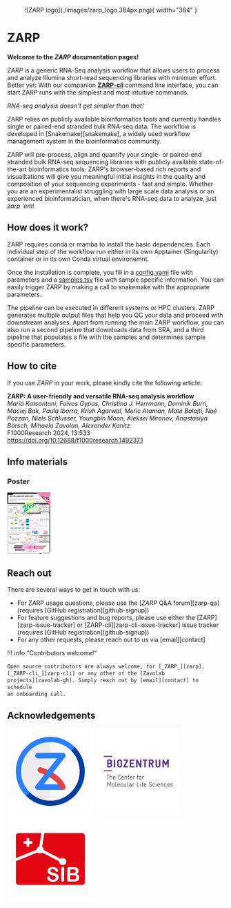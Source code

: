<figure markdown>
  ![ZARP logo](./images/zarp_logo.384px.png){ width="384" }
</figure>

# ZARP

**Welcome to the _ZARP_ documentation pages!**

_ZARP_ is a generic RNA-Seq analysis workflow that allows users to process and analyze 
Illumina short-read sequencing libraries with minimum effort. Better yet: With our
companion [**ZARP-cli**](https://github.com/zavolanlab/zarp-cli) command line
interface, you can start ZARP runs with the simplest and most intuitive commands.

_RNA-seq analysis doesn't get simpler than that!_

ZARP relies on publicly available bioinformatics tools and currently handles
single or paired-end stranded bulk RNA-seq data. The workflow is developed in
[Snakemake][snakemake], a widely used workflow management system in the
bioinformatics community.

ZARP will pre-process, align and quantify your single- or paired-end stranded
bulk RNA-seq sequencing libraries with publicly available state-of-the-art
bioinformatics tools. ZARP's browser-based rich reports and visualitations will
give you meaningful initial insights in the quality and composition of your
sequencing experiments - fast and simple. Whether you are an experimentalist
struggling with large scale data analysis or an experienced bioinformatician,
when there's RNA-seq data to analyze, just _zarp 'em_!

## How does it work?

ZARP requires conda or mamba to install the basic dependencies. Each individual step of the workflow run either in its own Apptainer (Singularity) container or in its own Conda virtual environemnt.

Once the installation is complete, you fill in a [config.yaml](https://github.com/zavolanlab/zarp/blob/dev/tests/input_files/config.yaml) file with parameters and a [samples.tsv](https://github.com/zavolanlab/zarp/blob/dev/tests/input_files/samples.tsv) file with sample specific information. You can easily trigger ZARP by making a call to snakemake with the appropriate parameters.

The pipeline can be executed in different systems or HPC clusters. ZARP generates multiple output files that help you QC your data and proceed with downstream analyses. Apart from running the main ZARP workflow, you can also run a second pipeline that downloads data from SRA, and a third pipeline that populates a file with the samples and determines sample specific parameters.

## How to cite

If you use _ZARP_ in your work, please kindly cite the following article:

**ZARP: A user-friendly and versatile RNA-seq analysis workflow**  
_Maria Katsantoni, Foivos Gypas, Christina J. Herrmann, Dominik Burri, Maciej
Bak, Paula Iborra, Krish Agarwal, Meric Ataman, Máté Balajti, Noè Pozzan, Niels
Schlusser, Youngbin Moon, Aleksei Mironov, Anastasiya Börsch, Mihaela Zavolan,
Alexander Kanitz_  
F1000Research 2024, 13:533  
<https://doi.org/10.12688/f1000research.149237.1>

## Info materials

### Poster

<p float="left">
  <a href="https://f1000research.com/posters/13-968"><img alt="ZARP poster" src="./images/poster_ZARP_latest.jpg" width="100" /></a>
</p>

## Reach out

There are several ways to get in touch with us:

- For ZARP usage questions, please use the [_ZARP_ Q&A forum][zarp-qa] (requires
  [GitHub registration][github-signup])
- For feature suggestions and bug reports, please use either the
  [ZARP][zarp-issue-tracker] or [ZARP-cli][zarp-cli-issue-tracker] issue
  tracker (requires [GitHub registration][github-signup])
- For any other requests, please reach out to us via [email][contact]

!!! info "Contributors welcome!"

    Open source contributors are always welcome, for [_ZARP_][zarp],
    [_ZARP-cli_][zarp-cli] or any other of the [Zavolab
    projects][zavolab-gh]. Simply reach out by [email][contact] to schedule
    an onboarding call.

## Acknowledgements

[![Zavolab](images/zavolab_logo.200px.png)](https://www.biozentrum.unibas.ch/research/research-groups/research-groups-a-z/overview/unit/research-group-mihaela-zavolan)
[![Biozentrum, University of Basel](images/biozentrum_logo.200px.png)](https://www.biozentrum.unibas.ch/)
[![Swiss Institute of Bioinformatics](images/sib_logo.200px.png)](https://www.sib.swiss/)
